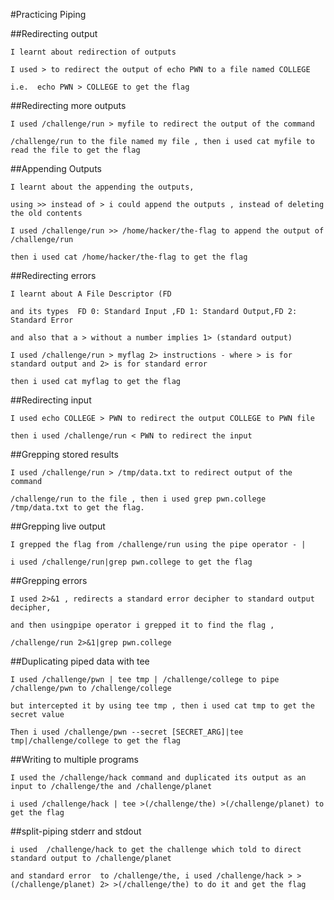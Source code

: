 #Practicing Piping

  ##Redirecting output
    
    I learnt about redirection of outputs
    
    I used > to redirect the output of echo PWN to a file named COLLEGE
    
    i.e.  echo PWN > COLLEGE to get the flag 
    
   ##Redirecting more outputs
    
    I used /challenge/run > myfile to redirect the output of the command
    
    /challenge/run to the file named my file , then i used cat myfile to read the file to get the flag
    
   ##Appending Outputs
    
    I learnt about the appending the outputs,
    
    using >> instead of > i could append the outputs , instead of deleting the old contents
    
    I used /challenge/run >> /home/hacker/the-flag to append the output of /challenge/run 
    
    then i used cat /home/hacker/the-flag to get the flag
    
   ##Redirecting errors
    
    I learnt about A File Descriptor (FD
    
    and its types  FD 0: Standard Input ,FD 1: Standard Output,FD 2: Standard Error
    
    and also that a > without a number implies 1> (standard output)
    
    I used /challenge/run > myflag 2> instructions - where > is for standard output and 2> is for standard error
    
    then i used cat myflag to get the flag
    
  ##Redirecting input
    
    I used echo COLLEGE > PWN to redirect the output COLLEGE to PWN file
    
    then i used /challenge/run < PWN to redirect the input 
    
  ##Grepping stored results
    
    I used /challenge/run > /tmp/data.txt to redirect output of the command
    
    /challenge/run to the file , then i used grep pwn.college /tmp/data.txt to get the flag.
    
  ##Grepping live output
    
    I grepped the flag from /challenge/run using the pipe operator - |
    
    i used /challenge/run|grep pwn.college to get the flag
    
  ##Grepping errors
    
    I used 2>&1 , redirects a standard error decipher to standard output decipher,
    
    and then usingpipe operator i grepped it to find the flag ,
    
    /challenge/run 2>&1|grep pwn.college
    
  ##Duplicating piped data with tee
    
    I used /challenge/pwn | tee tmp | /challenge/college to pipe /challenge/pwn to /challenge/college
    
    but intercepted it by using tee tmp , then i used cat tmp to get the secret value
    
    Then i used /challenge/pwn --secret [SECRET_ARG]|tee tmp|/challenge/college to get the flag
    
  ##Writing to multiple programs
    
    I used the /challenge/hack command and duplicated its output as an input to /challenge/the and /challenge/planet
    
    i used /challenge/hack | tee >(/challenge/the) >(/challenge/planet) to get the flag
    
  ##split-piping stderr and stdout
    
    i used  /challenge/hack to get the challenge which told to direct standard output to /challenge/planet
    
    and standard error  to /challenge/the, i used /challenge/hack > >(/challenge/planet) 2> >(/challenge/the) to do it and get the flag
    
